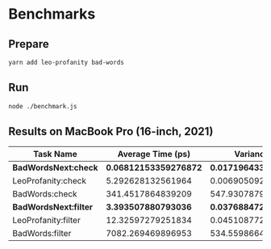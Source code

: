 # Benchmarks

## Prepare

```sh
yarn add leo-profanity bad-words
```

## Run

```sh
node ./benchmark.js
```

## Results on MacBook Pro (16-inch, 2021)

|Task Name|Average Time (ps)|Variance (ps)|
|---------|-----------------|-------------|
|**BadWordsNext:check**|**0.06812153359276872**|**0.017196433033053415**|
|LeoProfanity:check|5.292628132561964|0.006905092296305512|
|BadWords:check|341.4517864839209|547.9307879398782|
|**BadWordsNext:filter**|**3.393507880793036**|**0.03768847281324516**|
|LeoProfanity:filter|12.32597279251834|0.04510877200234826|
|BadWords:filter|7082.269469896953|534.5598664437144|
